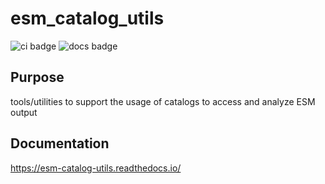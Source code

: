 # esm_catalog_utils

![ci badge](https://github.com/klindsay28/esm_catalog_utils/actions/workflows/ci.yaml/badge.svg)
![docs badge](https://readthedocs.org/projects/esm-catalog-utils/badge/?version=latest)

## Purpose

tools/utilities to support the usage of catalogs to access and analyze ESM output

## Documentation

https://esm-catalog-utils.readthedocs.io/
